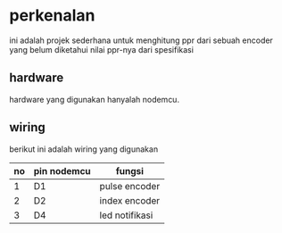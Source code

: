 # perkenalan
ini adalah projek sederhana untuk menghitung ppr dari sebuah encoder yang belum diketahui nilai ppr-nya dari spesifikasi
## hardware
hardware yang digunakan hanyalah nodemcu.
## wiring
berikut ini adalah wiring yang digunakan

| no 	| pin nodemcu 	| fungsi         	|   	
|----	|-------------	|----------------	|
| 1  	| D1          	| pulse encoder  	|   	
| 2  	| D2          	| index encoder  	|   	
| 3  	| D4          	| led notifikasi 	|   	